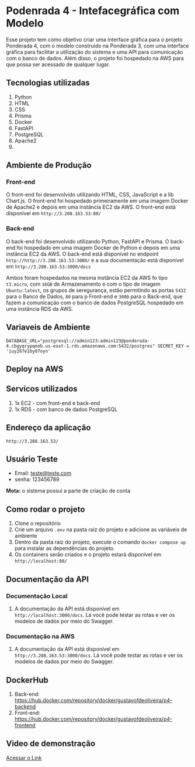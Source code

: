 # Podenrada 4 - Intefacegráfica com Modelo

Esse projeto tem como objetivo criar uma interface gráfica para o projeto Ponderada 4, com o modelo construido na Ponderada 3, com uma interface gráfica para facilitar a utilização do sistema e uma API para comunicação com o banco de dados. Além disso, o projeto foi hospedado na AWS para que possa ser acessado de qualquer lugar.

## Tecnologias utilizadas

1. Python
2. HTML
3. CSS
4. Prisma
5. Docker
6. FastAPI
7. PostgreSQL
8. Apache2
9. 
## Ambiente de Produção

### Front-end

O front-end foi desenvolvido utilizando HTML, CSS, JavaScript e a lib Chart.js. O front-end foi hospedado primeiramente em uma imagem Docker de Apache2 e depois em uma instância EC2 da AWS. O front-end está disponível em `http://3.208.163.53:80/`

### Back-end

O back-end foi desenvolvido utilizando Python, FastAPI e Prisma. O back-end foi hospedado em uma imagem Docker de Python e depois em uma instância EC2 da AWS. O back-end está disponível no endpoint `http://http://3.208.163.53:3000/` e a sua documentação está disponível em `http://3.208.163.53:3000/docs`

Ambos foram hospedados na mesma instância EC2 da AWS fo tipo `t3.micro`, com `16GB` de Armazenamento e com o tipo de imagem `Ubuntu:latest`, os grupos de seregurança, estão permitindo as portas `5432` para o Banco de Dados, `80` para p Front-end e `3000` para o Back-end, que fazem a comunicação com o banco de dados PostgreSQL hospedado em uma instância RDS da AWS.

## Variaveis de Ambiente

`DATABASE_URL="postgresql://admin123:admin123@ponderada-4.cbgyqrypqeeb.us-east-1.rds.amazonaws.com:5432/postgres" SECRET_KEY = 'iuy287e1by87oyn'`

## Deploy na AWS

## Servicos utilizados
1. 1x EC2 - com front-end e back-end
2. 1x RDS - com banco de dados PostgreSQL

## Endereço da aplicação
`http://3.208.163.53/`

## Usuário Teste

- Email: teste@teste.com
- senha: 123456789

**Mota:** o sistema possui a parte de criação de conta

## Como rodar o projeto
1. Clone o repositório
2. Crie um arquivo `.env` na pasta raiz do projeto e adicione as variáveis de ambiente
3. Dentro da pasta raiz do projeto, execute o comando `docker compose up` para instalar as dependências do projeto.
4. Os containers serão criados e o projeto estará disponível em `http://localhost:80/`

## Documentação da API

### Documentação Local

1. A documentação da API está disponível em `http://localhost:3000/docs`. Lá você pode testar as rotas e ver os modelos de dados por meio do Swagger.

### Documentação na AWS

1. A documentação da API está disponível em `http://3.208.163.53:3000/docs`. Lá você pode testar as rotas e ver os modelos de dados por meio do Swagger.

## DockerHub

1. Back-end: https://hub.docker.com/repository/docker/gustavofdeoliveira/p4-backend
2. Front-end: https://hub.docker.com/repository/docker/gustavofdeoliveira/p4-frontend
## Video de demonstração

[Acessar o Link](https://drive.google.com/file/d/1PCH2SKlDK0diCTLxITTfd0nb5eW_9jIz/view?usp=sharing)
